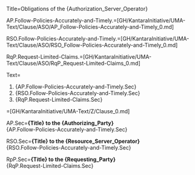 Title=Obligations of the {Authorization_Server_Operator}

AP.Follow-Policies-Accurately-and-Timely.=[GH/KantaraInitiative/UMA-Text/Clause/ASO/AP_Follow-Policies-Accurately-and-Timely_0.md]

RSO.Follow-Policies-Accurately-and-Timely.=[GH/KantaraInitiative/UMA-Text/Clause/ASO/RSO_Follow-Policies-Accurately-and-Timely_0.md]

RqP.Request-Limited-Claims.=[GH/KantaraInitiative/UMA-Text/Clause/ASO/RqP_Request-Limited-Claims_0.md]

Text=<ol><li>{AP.Follow-Policies-Accurately-and-Timely.Sec}<li>{RSO.Follow-Policies-Accurately-and-Timely.Sec}<li>{RqP.Request-Limited-Claims.Sec}</ol>

=[GH/KantaraInitiative/UMA-Text/Z/Clause_0.md]

AP.Sec=<b>{Title} to the {Authorizing_Party}</b><br>{AP.Follow-Policies-Accurately-and-Timely.Sec}

RSO.Sec=<b>{Title} to the {Resource_Server_Operator}</b><br>{RSO.Follow-Policies-Accurately-and-Timely.Sec}

RpP.Sec=<b>{Title} to the {Requesting_Party}</b><br>{RqP.Request-Limited-Claims.Sec}